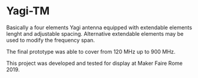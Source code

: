 # Yagi-TM

Basically a four elements Yagi antenna equipped with extendable elements lenght and adjustable spacing.
Alternative extendable elements may be used to modify the frequency span.

The final prototype was able to cover from 120 MHz up to 900 MHz.

This project was developed and tested for display at Maker Faire Rome 2019.


